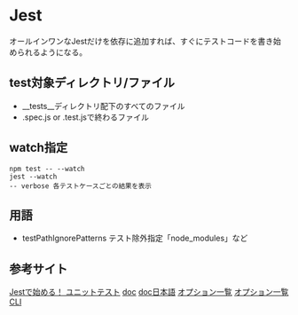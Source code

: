 # Jest

オールインワンなJestだけを依存に追加すれば、すぐにテストコードを書き始められるようになる。

## test対象ディレクトリ/ファイル

- __tests__ディレクトリ配下のすべてのファイル
- .spec.js or .test.jsで終わるファイル

## watch指定

```
npm test -- --watch
jest --watch
-- verbose 各テストケースごとの結果を表示
```

## 用語

- testPathIgnorePatterns テスト除外指定「node_modules」など

## 参考サイト
[Jestで始める！ ユニットテスト](https://app.codegrid.net/series/2017-jest)
[doc](https://jestjs.io/)
[doc日本語](https://jestjs.io/ja/)
[オプション一覧](https://jestjs.io/docs/en/configuration.html#options)
[オプション一覧CLI](https://jestjs.io/docs/en/cli.html)
